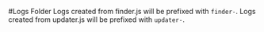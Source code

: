 #Logs Folder
Logs created from finder.js will be prefixed with `finder-`.
Logs created from updater.js will be prefixed with `updater-`.